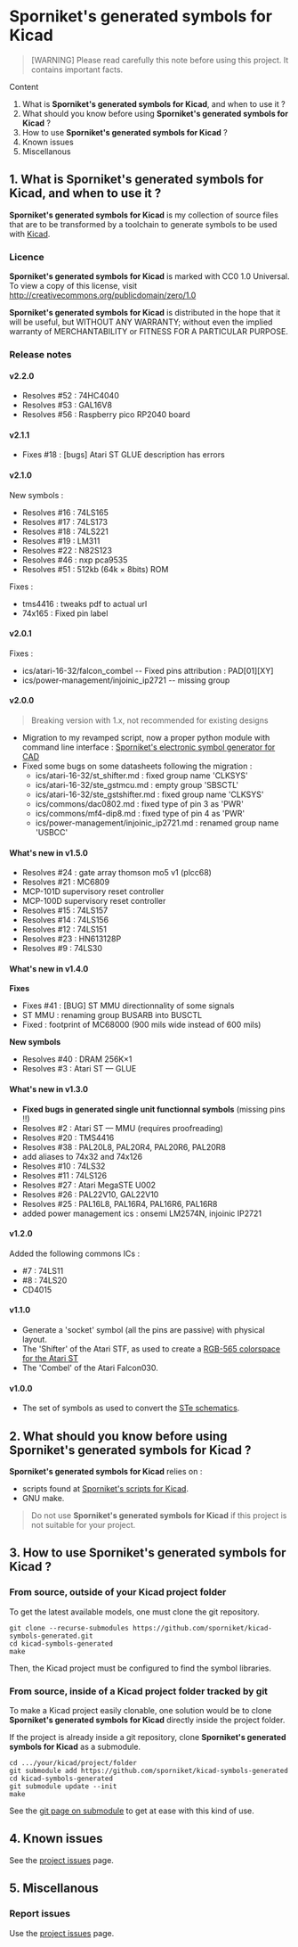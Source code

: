 # Sporniket's generated symbols for Kicad

> [WARNING] Please read carefully this note before using this project. It contains important facts.

Content

1. What is **Sporniket's generated symbols for Kicad**, and when to use it ?
2. What should you know before using **Sporniket's generated symbols for Kicad** ?
3. How to use **Sporniket's generated symbols for Kicad** ?
4. Known issues
5. Miscellanous

## 1. What is **Sporniket's generated symbols for Kicad**, and when to use it ?

**Sporniket's generated symbols for Kicad** is my collection of source files that are to be transformed by a toolchain to generate symbols to be used with [Kicad](https://www.kicad.org/).


### Licence

**Sporniket's generated symbols for Kicad** is marked with CC0 1.0 Universal. To view a copy of this license, visit http://creativecommons.org/publicdomain/zero/1.0

**Sporniket's generated symbols for Kicad** is distributed in the hope that it will be useful, but WITHOUT ANY WARRANTY; without even the implied warranty of MERCHANTABILITY or FITNESS FOR A PARTICULAR PURPOSE.

### Release notes

#### v2.2.0

* Resolves #52 : 74HC4040
* Resolves #53 : GAL16V8
* Resolves #56 : Raspberry pico RP2040 board

#### v2.1.1

* Fixes #18 : [bugs] Atari ST GLUE description has errors

#### v2.1.0

New symbols :

* Resolves #16 : 74LS165
* Resolves #17 : 74LS173
* Resolves #18 : 74LS221
* Resolves #19 : LM311
* Resolves #22 : N82S123
* Resolves #46 : nxp pca9535
* Resolves #51 : 512kb (64k × 8bits) ROM

Fixes :

* tms4416 : tweaks pdf to actual url
* 74x165 : Fixed pin label

#### v2.0.1

Fixes :

* ics/atari-16-32/falcon_combel -- Fixed pins attribution : PAD[01][XY]
* ics/power-management/injoinic_ip2721 -- missing group

#### v2.0.0

> Breaking version with 1.x, not recommended for existing designs

* Migration to my revamped script, now a proper python module with command line interface : [Sporniket's electronic symbol generator for CAD](https://pypi.org/project/electronic-symbol-generator-for-cad-by-sporniket/)
* Fixed some bugs on some datasheets following the migration :
  * ics/atari-16-32/st_shifter.md : fixed group name 'CLKSYS'
  * ics/atari-16-32/ste_gstmcu.md : empty group 'SBSCTL'
  * ics/atari-16-32/ste_gstshifter.md : fixed group name 'CLKSYS'
  * ics/commons/dac0802.md : fixed type of pin 3 as 'PWR'
  * ics/commons/mf4-dip8.md : fixed type of pin 4 as 'PWR'
  * ics/power-management/injoinic_ip2721.md : renamed group name 'USBCC'

#### What's new in v1.5.0

* Resolves #24 : gate array thomson mo5 v1 (plcc68)
* Resolves #21 : MC6809
* MCP-101D supervisory reset controller
* MCP-100D supervisory reset controller
* Resolves #15 : 74LS157
* Resolves #14 : 74LS156
* Resolves #12 : 74LS151
* Resolves #23 : HN613128P
* Resolves #9 : 74LS30

#### What's new in v1.4.0

**Fixes**

* Fixes #41 : [BUG] ST MMU directionnality of some signals
* ST MMU : renaming group BUSARB into BUSCTL
* Fixed : footprint of MC68000 (900 mils wide instead of 600 mils)


**New symbols**

* Resolves #40 : DRAM 256K×1
* Resolves #3 : Atari ST —  GLUE

#### What's new in v1.3.0

* **Fixed bugs in generated single unit functionnal symbols** (missing pins !!)
* Resolves #2 : Atari ST —  MMU (requires proofreading)
* Resolves #20 : TMS4416
* Resolves #38 : PAL20L8, PAL20R4, PAL20R6, PAL20R8
* add aliases to 74x32 and 74x126
* Resolves #10 : 74LS32
* Resolves #11 : 74LS126
* Resolves #27 : Atari MegaSTE U002
* Resolves #26 : PAL22V10, GAL22V10
* Resolves #25 : PAL16L8, PAL16R4, PAL16R6, PAL16R8
* added power management ics : onsemi LM2574N, injoinic IP2721

#### v1.2.0

Added the following commons ICs :

* #7 : 74LS11
* #8 : 74LS20
* CD4015

#### v1.1.0

* Generate a 'socket' symbol (all the pins are passive) with physical layout.
* The 'Shifter' of the Atari STF, as used to create a [RGB-565 colorspace for the Atari ST](https://github.com/sporniket/atari-st-mod-rgb565-experiment)
* The 'Combel' of the Atari Falcon030.

#### v1.0.0

* The set of symbols as used to convert the [STe schematics](https://github.com/sporniket/kicad-conversions--atari-ste-motherboard--c300780-001).

## 2. What should you know before using **Sporniket's generated symbols for Kicad** ?

**Sporniket's generated symbols for Kicad** relies on :

* scripts found at [Sporniket's scripts for Kicad](https://github.com/sporniket/kicad-scripts).
* GNU make.

> Do not use **Sporniket's generated symbols for Kicad** if this project is not suitable for your project.

## 3. How to use **Sporniket's generated symbols for Kicad** ?

### From source, outside of your Kicad project folder

To get the latest available models, one must clone the git repository.

	git clone --recurse-submodules https://github.com/sporniket/kicad-symbols-generated.git
	cd kicad-symbols-generated
	make

Then, the Kicad project must be configured to find the symbol libraries.

### From source, inside of a Kicad project folder tracked by git

To make a Kicad project easily clonable, one solution would be to clone **Sporniket's generated symbols for Kicad** directly inside the project folder.

If the project is already inside a git repository, clone **Sporniket's generated symbols for Kicad** as a submodule.

	cd .../your/kicad/project/folder
	git submodule add https://github.com/sporniket/kicad-symbols-generated
	cd kicad-symbols-generated
	git submodule update --init
	make

See the [git page on submodule](https://git-scm.com/book/fr/v2/Utilitaires-Git-Sous-modules) to get at ease with this kind of use.

## 4. Known issues
See the [project issues](https://github.com/sporniket/kicad-symbols-generated/issues) page.

## 5. Miscellanous

### Report issues
Use the [project issues](https://github.com/sporniket/kicad-symbols-generated/issues) page.
